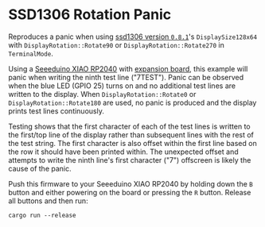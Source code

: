 SSD1306 Rotation Panic
===

Reproduces a panic when using [ssd1306 version `0.8.1`](https://docs.rs/ssd1306/0.8.1/ssd1306/index.html)'s `DisplaySize128x64` with `DisplayRotation::Rotate90` or `DisplayRotation::Rotate270` in `TerminalMode`.

Using a [Seeeduino XIAO RP2040](https://github.com/rp-rs/rp-hal-boards/tree/main/boards/seeeduino-xiao-rp2040) with [expansion board](https://wiki.seeedstudio.com/Seeeduino-XIAO-Expansion-Board/), this example will panic when writing the ninth test line ("7TEST"). Panic can be observed when the blue LED (GPIO 25) turns on and no additional test lines are written to the display. When `DisplayRotation::Rotate0` or `DisplayRotation::Rotate180` are used, no panic is produced and the display prints test lines continuously.

Testing shows that the first character of each of the test lines is written to the first/top line of the display rather than subsequent lines with the rest of the test string. The first character is also offset within the first line based on the row it should have been printed within. The unexpected offset and attempts to write the ninth line's first character ("7") offscreen is likely the cause of the panic.

Push this firmware to your Seeeduino XIAO RP2040 by holding down the `B` button and either powering on the board or pressing the `R` button. Release all buttons and then run:

```
cargo run --release
```
